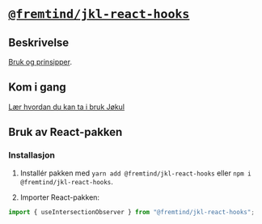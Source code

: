 # [`@fremtind/jkl-react-hooks`](https://fremtind.github.io/react-hooks/documentation/hooks/)

## Beskrivelse

[Bruk og prinsipper](https://fremtind.github.io/react-hooks/documentation/hooks/).

## Kom i gang

[Lær hvordan du kan ta i bruk Jøkul](https://fremtind.github.io/jokul/developer/getting-started/)

## Bruk av React-pakken

### Installasjon

1. Installér pakken med `yarn add @fremtind/jkl-react-hooks` eller `npm i @fremtind/jkl-react-hooks`.

2. Importer React-pakken:

```js
import { useIntersectionObserver } from "@fremtind/jkl-react-hooks";
```
